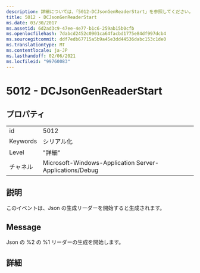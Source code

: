```yaml
---
description: 詳細については、「5012-DCJsonGenReaderStart」を参照してください。
title: 5012 - DCJsonGenReaderStart
ms.date: 03/30/2017
ms.assetid: 6d2ad3c9-47ee-4e77-b1c6-259ab15b0cfb
ms.openlocfilehash: 7dabcd2452c0901ca64facbd1775e84df997dcb4
ms.sourcegitcommit: ddf7edb67715a5b9a45e3dd44536dabc153c1de0
ms.translationtype: MT
ms.contentlocale: ja-JP
ms.lasthandoff: 02/06/2021
ms.locfileid: "99760083"
---
```

# <a name="5012---dcjsongenreaderstart"></a>5012 - DCJsonGenReaderStart

## <a name="properties"></a>プロパティ  
  
|||  
|-|-|  
|id|5012|  
|Keywords|シリアル化|  
|Level|"詳細"|  
|チャネル|Microsoft-Windows-Application Server-Applications/Debug|  
  
## <a name="description"></a>説明  

 このイベントは、Json の生成リーダーを開始すると生成されます。  
  
## <a name="message"></a>Message  

 Json の %2 の %1 リーダーの生成を開始します。  
  
## <a name="details"></a>詳細
